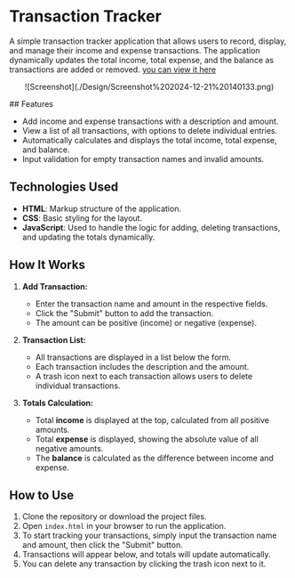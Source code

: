 # Transaction Tracker

A simple transaction tracker application that allows users to record, display, and manage their income and expense transactions. The application dynamically updates the total income, total expense, and the balance as transactions are added or removed. [you can view it here](https://expenseztracker.netlify.app/) 

<p style="text-align: center;"> ![Screenshot](./Design/Screenshot%202024-12-21%20140133.png) </p>
## Features

- Add income and expense transactions with a description and amount.
- View a list of all transactions, with options to delete individual entries.
- Automatically calculates and displays the total income, total expense, and balance.
- Input validation for empty transaction names and invalid amounts.

## Technologies Used

- **HTML**: Markup structure of the application.
- **CSS**: Basic styling for the layout.
- **JavaScript**: Used to handle the logic for adding, deleting transactions, and updating the totals dynamically.

## How It Works

1. **Add Transaction:**
   - Enter the transaction name and amount in the respective fields.
   - Click the "Submit" button to add the transaction.
   - The amount can be positive (income) or negative (expense).
2. **Transaction List:**

   - All transactions are displayed in a list below the form.
   - Each transaction includes the description and the amount.
   - A trash icon next to each transaction allows users to delete individual transactions.

3. **Totals Calculation:**
   - Total **income** is displayed at the top, calculated from all positive amounts.
   - Total **expense** is displayed, showing the absolute value of all negative amounts.
   - The **balance** is calculated as the difference between income and expense.

## How to Use

1. Clone the repository or download the project files.
2. Open `index.html` in your browser to run the application.
3. To start tracking your transactions, simply input the transaction name and amount, then click the "Submit" button.
4. Transactions will appear below, and totals will update automatically.
5. You can delete any transaction by clicking the trash icon next to it.
